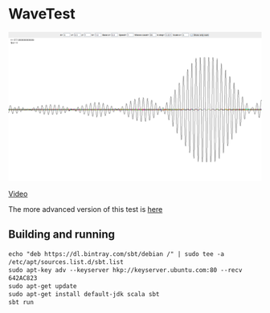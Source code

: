 # WaveTest

![Screenshot](/screenshot.png?raw=true)

[Video](/screencast.gif)

The more advanced version of this test is [here](https://github.com/reo7sp/FourierTransformTest)

## Building and running
```
echo "deb https://dl.bintray.com/sbt/debian /" | sudo tee -a /etc/apt/sources.list.d/sbt.list
sudo apt-key adv --keyserver hkp://keyserver.ubuntu.com:80 --recv 642AC823
sudo apt-get update
sudo apt-get install default-jdk scala sbt
sbt run
```
